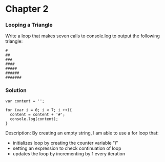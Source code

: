 # Chapter 2

###  Looping a Triangle

Write a loop that makes seven calls to console.log to output the following triangle:

```
#
##
###
####
#####
######
#######
```

### Solution

```
var content = '';

for (var i = 0; i < 7; i ++){
  content = content + '#';
  console.log(content);
}
```

Description:
By creating an empty string, I am able to use a for loop that:
- initializes loop by creating the counter variable "i"
- setting an expression to check continuation of loop
- updates the loop by incrementing by 1 every iteration

